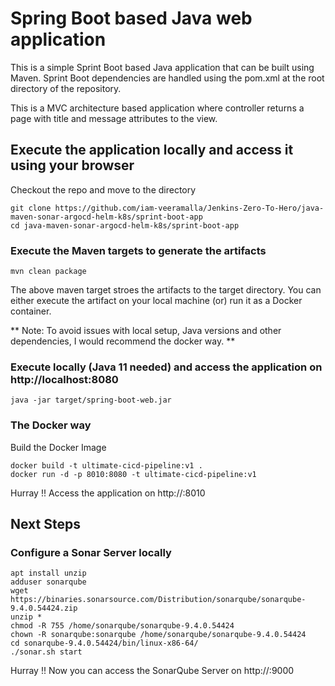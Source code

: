 # Spring Boot based Java web application
This is a simple Sprint Boot based Java application that can be built using Maven. Sprint Boot dependencies are handled using the pom.xml at the root directory of the repository.

This is a MVC architecture based application where controller returns a page with title and message attributes to the view.

## Execute the application locally and access it using your browser
Checkout the repo and move to the directory

``````
git clone https://github.com/iam-veeramalla/Jenkins-Zero-To-Hero/java-maven-sonar-argocd-helm-k8s/sprint-boot-app
cd java-maven-sonar-argocd-helm-k8s/sprint-boot-app
``````
### Execute the Maven targets to generate the artifacts
``````
mvn clean package
``````
The above maven target stroes the artifacts to the target directory. You can either execute the artifact on your local machine (or) run it as a Docker container.

** Note: To avoid issues with local setup, Java versions and other dependencies, I would recommend the docker way. **

### Execute locally (Java 11 needed) and access the application on http://localhost:8080
``````
java -jar target/spring-boot-web.jar
``````
### The Docker way
Build the Docker Image
``````
docker build -t ultimate-cicd-pipeline:v1 .
docker run -d -p 8010:8080 -t ultimate-cicd-pipeline:v1
``````
Hurray !! Access the application on http://<ip-address>:8010

## Next Steps
### Configure a Sonar Server locally
``````
apt install unzip
adduser sonarqube
wget https://binaries.sonarsource.com/Distribution/sonarqube/sonarqube-9.4.0.54424.zip
unzip *
chmod -R 755 /home/sonarqube/sonarqube-9.4.0.54424
chown -R sonarqube:sonarqube /home/sonarqube/sonarqube-9.4.0.54424
cd sonarqube-9.4.0.54424/bin/linux-x86-64/
./sonar.sh start
``````
Hurray !! Now you can access the SonarQube Server on http://<ip-address>:9000